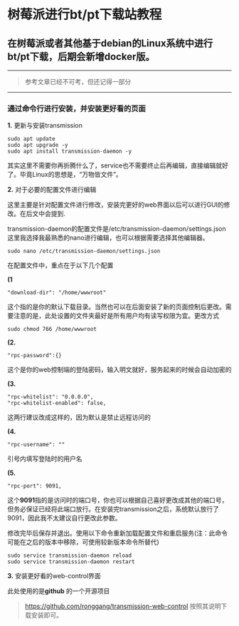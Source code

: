 # 树莓派进行bt/pt下载站教程

## 在树莓派或者其他基于debian的Linux系统中进行bt/pt下载，后期会新增docker版。

***

>参考文章已经不可考，但还记得一部分

***

### 通过命令行进行安装，并安装更好看的页面

**1.** 更新与安装transmission

```shell
sudo apt update 
sudo apt upgrade -y
sudo apt install transmission-daemon -y
```

其实这里不需要你再折腾什么了，service也不需要终止后再编辑，直接编辑就好了。毕竟Linux的思想是，“万物皆文件”。

**2.** 对于必要的配置文件进行编辑

这里主要是针对配置文件进行修改，安装完更好的web界面以后可以进行GUI的修改。在后文中会提到.

transmission-daemon的配置文件是/etc/transmission-daemon/settings.json 这里我选择我最熟悉的nano进行编辑，也可以根据需要选择其他编辑器。

```shell
sudo nano /etc/transmission-daemon/settings.json
```

在配置文件中，重点在于以下几个配置

**(1**
```shell
"download-dir": "/home/wwwroot"
```
这个指的是你的默认下载目录。当然也可以在后面安装了新的页面控制后更改。需要注意的是，此处设置的文件夹最好是所有用户均有读写权限为宜。更改方式
```shell
sudo chmod 766 /home/wwwroot
```

**(2.**
```shell
"rpc-password":{}
```
这个是你的web控制端的登陆密码，输入明文就好，服务起来的时候会自动加密的

**(3.**
```shell
"rpc-whitelist": "0.0.0.0",
"rpc-whitelist-enabled": false,
```
这两行建议改成这样的，因为默认是禁止远程访问的

**(4.**
```shell
"rpc-username": ""
```
引号内填写登陆时的用户名

**(5.**
```shell
"rpc-port": 9091,
```
这个**9091**指的是访问时的端口号，你也可以根据自己喜好更改成其他的端口号，但务必保证已经将此端口放行。在安装完transmission之后，系统默认放行了9091，因此我不太建议自行更改此参数。

修改完毕后保存并退出。使用以下命令重新加载配置文件和重启服务(注：此命令可能在之后的版本中移除，可使用较新版本命令所替代)
```shell
sudo service transmission-daemon reload
sudo service transmission-daemon restart
```
**3.** 安装更好看的web-control界面

此处使用的是**github** 的一个开源项目 
>https://github.com/ronggang/transmission-web-control
按照其说明下载安装即可。